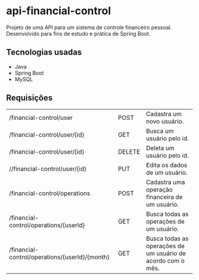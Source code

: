 # api-financial-control

Projeto de uma API para um sistema de controle financeiro pessoal.
Desenvolvido para fins de estudo e prática de Spring Boot.

## Tecnologias usadas

* Java
* Spring Boot
* MySQL

## Requisições

<table>
  <tr>
    <td>/financial-control/user</td><td>POST</td><td>Cadastra um novo usuário.</td>
  </tr>
  <tr>
    <td>/financial-control/user/{id}</td><td>GET</td><td>Busca um usuário pelo id.</td>
  </tr>
  <tr>
    <td>/financial-control/user/{id}</td><td>DELETE</td><td>Deleta um usuário pelo id.</td>
  </tr>
  <tr>
    <td>//financial-control/user/{id}</td><td>PUT</td><td>Edita os dados de um usuário.</td>
  </tr>
  <tr>
    <td>/financial-control/operations</td><td>POST</td><td>Cadastra uma operação financeira de um usuário.</td>
  </tr>
  <tr>
    <td>/financial-control/operations/{userId}</td><td>GET</td><td>Busca todas as operações de um usuário.</td>
  </tr>
  <tr>
    <td>/financial-control/operations/{userId}/{month}</td><td>GET</td><td>Busca todas as operações de um usuário de acordo com o mês.</td>
  </tr>
</table>
